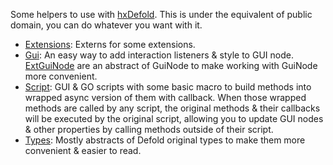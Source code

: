 Some helpers to use with [hxDefold](https://github.com/hxdefold/hxdefold). This is under the equivalent of public domain, you can do whatever you want with it. 

- [Extensions](https://github.com/ixiagames/ixia-defold/tree/master/source/ixia/defold/extensions): Externs for some extensions.
- [Gui](https://github.com/ixiagames/ixia-defold/tree/master/source/ixia/defold/gui): An easy way to add interaction listeners & style to GUI node. [ExtGuiNode](https://github.com/ixiagames/ixia-defold/blob/master/source/ixia/defold/gui/ExtGuiNode.hx) are an abstract of GuiNode to make working with GuiNode more convenient.
- [Script](https://github.com/ixiagames/ixia-defold/tree/master/source/ixia/defold/script): GUI & GO scripts with some basic macro to build methods into wrapped async version of them with callback. When those wrapped methods are called by any script, the original methods & their callbacks will be executed by the original script, allowing you to update GUI nodes & other properties by calling methods outside of their script.
- [Types](https://github.com/ixiagames/ixia-defold/tree/master/source/ixia/defold/types): Mostly abstracts of Defold original types to make them more convenient & easier to read.
